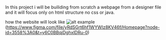 In this project i will be builiding from scratch a webpage from a designer file and it will focus only on html structure no css or java.


how the website will look like 
![alt example](https://www.figma.com/file/yRdSGrt6hf1WYWIz8KV46f/Homepage?node-id=3558%3A0&t=y6C0BBqjDghxIDRu-0.png)(https://www.figma.com/file/yRdSGrt6hf1WYWIz8KV46f/Homepage?node-id=3558%3A0&t=y6C0BBqjDghxIDRu-0)

